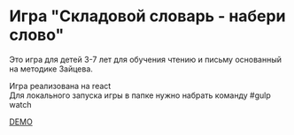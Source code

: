 # Игра "Складовой словарь - набери слово"
Это игра для детей 3-7 лет для обучения чтению и письму основанный на методике Зайцева.

Игра реализована на react <br/>
Для локального запуска игры в папке нужно набрать команду #gulp watch

<a href="http://fmap.ru/games/game/BeginCounter/index.html">DEMO </a>
